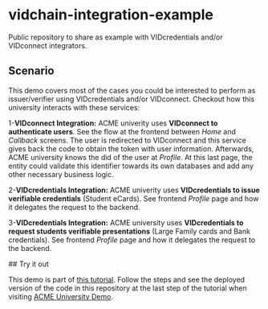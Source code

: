 # vidchain-integration-example

Public repository to share as example with VIDcredentials and/or VIDconnect integrators.

## Scenario

This demo covers most of the cases you could be interested to perform as issuer/verifier using VIDcredentials and/or VIDconnect. Checkout how this university interacts with these services:

1-**VIDconnect Integration:** ACME univerity uses **VIDconnect to authenticate users**. See the flow at the frontend between *Home* and *Callback* screens. The user is redirected to VIDconnect and this service gives back the code to obtain the token with user information. Afterwards, ACME university knows the did of the user at *Profile*. At this last page, the entity could validate this identifier towards its own databases and add any other necessary business logic. 

2-**VIDcredentials Integration:** ACME univerity uses **VIDcredentials to issue verifiable credentials** (Student eCards). See frontend *Profile* page and how it delegates the request to the backend.

3-**VIDcredentials Integration:** ACME university uses **VIDcredentials to request students verifiable presentations** (Large Family cards and Bank credentials). See frontend *Profile* page and how it delegates the request to the backend.

## Try it out

This demo is part of [this tutorial](https://try.vidchain.net/demo/tutorial). Follow the steps and see the deployed version of the code in this repository at the last step of the tutorial when visiting [ACME University Demo](https://try.vidchain.net/demo/university). 

